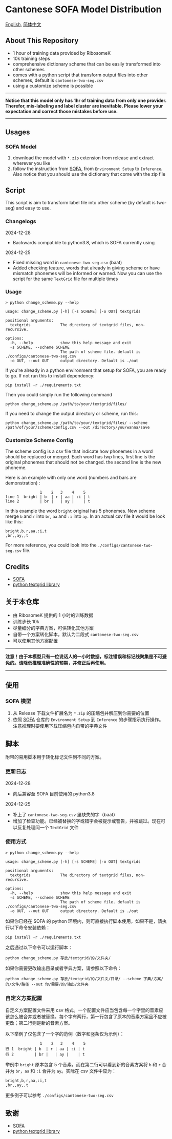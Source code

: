 # Cantonese SOFA Model Distribution

[English](#cantonese-sofa-model-distribution), [简体中文](#关于本仓库)

## About This Repository

- 1 hour of training data provided by RibosomeK
- 10k training steps
- comprehensive dictionary scheme that can be easily transformed into other schemes
- comes with a python script that transform output files into other schemes, default is `cantonese-two-seg.csv`
- using a customize scheme is possible

---

**Notice that this model only has 1hr of training data from only one provider. Therefor, mis-labeling and label cluster are inevitable. Please lower your expectation and correct those mistakes before use.**

---


## Usages

### SOFA Model

1. download the model with `*.zip` extension from release and extract wherever you like
1. follow the instruction from [SOFA](https://github.com/qiuqiao/SOFA), from `Environment Setup` to `Inference`. Also notice that you should use the dictionary that come with the zip file

## Script

This script is aim to transform label file into other scheme (by default is two-seg) and easy to use.

### Changelogs

2024-12-28

- Backwards compatible to python3.8, which is SOFA currently using

2024-12-25

- Fixed missing word in `cantonese-two-seg.csv` (baat)
- Added checking feature, words that already in giving scheme or have mismatch phonemes will be informed or warned. Now you can use the script for the same `TextGrid` file for multiple times

### Usage

```
> python change_scheme.py --help

usage: change_scheme.py [-h] [-s SCHEME] [-o OUT] textgrids

positional arguments:
  textgrids             The directory of textgrid files, non-recursive.

options:
  -h, --help            show this help message and exit
  -s SCHEME, --scheme SCHEME
                        The path of scheme file. default is ./configs/cantonese-two-seg.csv
  -o OUT, --out OUT     output directory. Default is ./out
```

If you're already in a python environment that setup for SOFA, you are ready to go. If not run this to install dependency:

```
pip install -r ./requirements.txt
```

Then you could simply run the following command

```
python change_scheme.py /path/to/your/textgrid/files/ 
```

If you need to change the output directory or scheme, run this:

```
python change_scheme.py /path/to/your/textgrid/files/ --scheme /path/of/your/scheme/config.csv --out /directory/you/wanna/save
```

### Customize Scheme Config

The scheme config is a csv file that indicate how phonemes in a word should be replaced or merged. Each word has twp lines, first line is the original phonemes that should not be changed. the second line is the new phoneme.

Here is an example with only one word (numbers and  bars are demonstration) :

```
               1    2   3    4    5
line 1  bright | b  | r | aa | :i | t 
line 2         | br |   | ay |    | t
```

In this example the word `bright` original has 5 phonemes. New scheme merge `b` and `r` into `br`, `aa` and `:i` into `ay`. In an actual csv file it would be look like this:

```csv
bright,b,r,aa,:i,t
,br,,ay,,t
```

For more reference, you could look into the `./configs/cantonese-two-seg.csv` file.

## Credits

- [SOFA](https://github.com/qiuqiao/SOFA)
- [python textgrid library](https://github.com/kylebgorman/textgrid)


## 关于本仓库

- 由 RibosomeK 提供的 1 小时的训练数据
- 训练步长 10k
- 尽量细分的字典方案，可供转化其他方案
- 自带一个方案转化脚本，默认为二段式 `cantonese-two-seg.csv`
- 可以使用其他方案配置

---

**注意！由于本模型只有一位说话人的一小时数据，标注错误和标记线聚集是不可避免的。请降低推理准确性的预期，并修正后再使用。**

---


## 使用

### SOFA 模型

1. 从 Release 下载文件扩展名为 `*.zip` 的压缩包并解压到你需要的位置
1. 依照 [SOFA](https://github.com/qiuqiao/SOFA) 仓库的 `Environment Setup` 到 `Inference` 的步骤指示执行操作。注意推理时要使用下载压缩包内自带的字典文件

## 脚本

附带的易用脚本用于转化标记文件到不同的方案。

### 更新日志

2024-12-28

- 向后兼容至 SOFA 目前使用的 python3.8 

2024-12-25 

- 补上了 `cantonese-two-seg.csv` 里缺失的字（baat）
- 增加了检查功能。已经被替换的字或错字会被提示或警告，并被跳过。现在可以反复处理同一个 `TextGrid` 文件


### 使用方式

```
> python change_scheme.py --help

usage: change_scheme.py [-h] [-s SCHEME] [-o OUT] textgrids

positional arguments:
  textgrids             The directory of textgrid files, non-recursive.

options:
  -h, --help            show this help message and exit
  -s SCHEME, --scheme SCHEME
                        The path of scheme file. default is ./configs/cantonese-two-seg.csv
  -o OUT, --out OUT     output directory. Default is ./out
```

如果你已经在 SOFA 的 python 环境内，则可直接执行脚本使用，如果不是，请执行以下命令安装依赖：

```
pip install -r ./requirements.txt
```

之后通过以下命令可以运行脚本：

```
python change_scheme.py 存放/textgrid/的/文件夹/
```

如果你需要更改输出目录或者字典方案，请参照以下命令：

```
python change_scheme.py 存放/textgrid/的/文件夹/目录/ --scheme 字典/方案/的/文件/路径 --out 你/需要/的/输出/文件夹
```

### 自定义方案配置

自定义方案配置文件采用 csv 格式。一个配置文件应当包含每一个字里的音素应该怎么被合并或者被替换。每个字有两行，第一行包含了原本的音素方案且不应被更改；第二行则是新的音素方案。

以下举例了仅包含了一个字的范例（数字和竖条仅为示例）：

```
               1    2   3    4    5
行 1  bright | b  | r | aa | :i | t 
行 2         | br |   | ay |    | t
```

举例中 `bright` 原本包含 5 个音素。而在第二行可以看到新的音素方案将 `b` 和 `r` 合并为 `br`，`aa` 和 `:i` 合并为 `ay`。实际在 csv 文件中应为：

```csv
bright,b,r,aa,:i,t
,br,,ay,,t
```

更多例子可以参考 `./configs/cantonese-two-seg.csv`

## 致谢

- [SOFA](https://github.com/qiuqiao/SOFA)
- [python textgrid library](https://github.com/kylebgorman/textgrid)